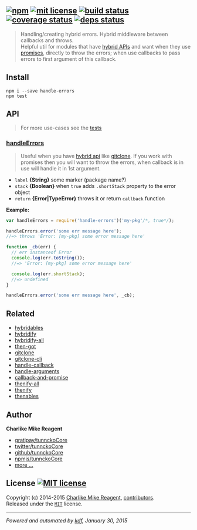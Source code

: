 ## [![npm][npmjs-img]][npmjs-url] [![mit license][license-img]][license-url] [![build status][travis-img]][travis-url] [![coverage status][coveralls-img]][coveralls-url] [![deps status][daviddm-img]][daviddm-url]

> Handling/creating hybrid errors. Hybrid middleware between callbacks and throws.  
> Helpful util for modules that have [hybrid APIs][hybridify] and want when they use [promises][gitclone], directly to throw the errors; when use callbacks to pass errors to first argument of this callback.

## Install
```
npm i --save handle-errors
npm test
```


## API
> For more use-cases see the [tests](./test.js)

### [handleErrors](./index.js#L44)
> Useful when you have [hybrid api][hybridify] like [gitclone][gitclone]. If you work with promises then you will want to throw the errors, when callback is in use will handle it in 1st argument.

- `label` **{String}** some marker (package name?)
- `stack` **{Boolean}** when `true` adds `.shortStack` property to the error object 
- `return` **{Error|TypeError}** throws it or return `callback` function

**Example:**

```js
var handleErrors = require('handle-errors')('my-pkg'/*, true*/);

handleErrors.error('some err message here');
//=> throws 'Error: [my-pkg] some error message here'

function _cb(err) {
  // err instanceof Error
  console.log(err.toString());
  //=> 'Error: [my-pkg] some error message here'

  console.log(err.shortStack);
  //=> undefined
}

handleErrors.error('some err message here', _cb);
```


## Related
- [hybridables][hybridables]
- [hybridify][hybridify]
- [hybridify-all][hybridify-all]
- [then-got][then-got]
- [gitclone][gitclone]
- [gitclone-cli][gitclone-cli]
- [handle-callback][handle-callback]
- [handle-arguments][handle-arguments]
- [callback-and-promise][callback-and-promise]
- [thenify-all][thenify-all]
- [thenify][thenify]
- [thenables][thenables]


## Author
**Charlike Mike Reagent**
+ [gratipay/tunnckoCore][author-gratipay]
+ [twitter/tunnckoCore][author-twitter]
+ [github/tunnckoCore][author-github]
+ [npmjs/tunnckoCore][author-npmjs]
+ [more ...][contrib-more]


## License [![MIT license][license-img]][license-url]
Copyright (c) 2014-2015 [Charlike Mike Reagent][contrib-more], [contributors][contrib-graf].  
Released under the [`MIT`][license-url] license.


[npmjs-url]: http://npm.im/handle-errors
[npmjs-img]: https://img.shields.io/npm/v/handle-errors.svg?style=flat&label=handle-errors

[coveralls-url]: https://coveralls.io/r/hybridables/handle-errors?branch=master
[coveralls-img]: https://img.shields.io/coveralls/hybridables/handle-errors.svg?style=flat

[license-url]: https://github.com/hybridables/handle-errors/blob/master/license.md
[license-img]: https://img.shields.io/badge/license-MIT-blue.svg?style=flat

[travis-url]: https://travis-ci.org/hybridables/handle-errors
[travis-img]: https://img.shields.io/travis/hybridables/handle-errors.svg?style=flat

[daviddm-url]: https://david-dm.org/hybridables/handle-errors
[daviddm-img]: https://img.shields.io/david/dev/hybridables/handle-errors.svg?style=flat

[author-gratipay]: https://gratipay.com/tunnckoCore
[author-twitter]: https://twitter.com/tunnckoCore
[author-github]: https://github.com/tunnckoCore
[author-npmjs]: https://npmjs.org/~tunnckocore

[contrib-more]: http://j.mp/1stW47C
[contrib-graf]: https://github.com/hybridables/handle-errors/graphs/contributors

***

_Powered and automated by [kdf](https://github.com/tunnckoCore), January 30, 2015_

[callback-and-promise]: https://github.com/thenables/callback-and-promise
[thenify-all]: https://github.com/thenables/thenify-all
[thenify]: https://github.com/thenables/thenify
[thenables]: https://github.com/thenables
[hybridables]: https://github.com/hybridables
[hybridify]: https://github.com/hybridables/hybridify
[hybridify-all]: https://github.com/hybridables/hybridify-all
[handle-callback]: https://github.com/hybridables/handle-callback
[handle-arguments]: https://github.com/hybridables/handle-arguments
[handle-errors]: https://github.com/hybridables/handle-errors
[gitclone]: https://github.com/tunnckoCore/gitclone
[gitclone-cli]: https://github.com/tunnckoCore/gitclone-cli
[then-got]: https://github.com/hybridables/then-got